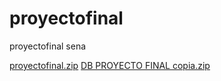 # proyectofinal
proyectofinal sena 

[proyectofinal.zip](https://github.com/pgcv26/proyectofinal/files/10074999/proyectofinal.zip)
[DB PROYECTO FINAL copia.zip](https://github.com/pgcv26/proyectofinal/files/10075142/DB.PROYECTO.FINAL.copia.zip)
